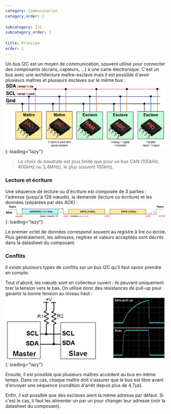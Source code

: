 ```yaml
---
category: Communication
category_order: 2

subcategory: I2C
subcategory_order: 2

title: Principe
order: 1
---
```


Un bus I2C est un moyen de communication, souvent utilisé pour connecter des composants (écrans, capteurs, ...) à une carte électronique.
C'est un bus avec une architecture maître-esclave mais il est possible d'avoir plusieurs maîtres et plusieurs esclaves sur le même bus :
![I2C](/images/I2C/schema.webp){: loading="lazy"}

> Le choix du baudrate est plus limité que pour un bus CAN (100kHz, 400kHz ou 3,4MHz), le plus souvent 100kHz.

### Lecture et écriture

Une séquence de lecture ou d'écriture est composée de 3 parties : l'adresse (jusqu'à 128 nœuds), la demande (lecture ou écriture) et les données
(séparées par des ACK) :
![Séquence I2C](/images/I2C/sequence.webp){: loading="lazy"}

Le premier octet de données correspond souvent au registre à lire ou écrire.
Plus généralement, les adresses, regitres et valeurs acceptées sont décrits dans la datasheet du composant.

### Conflits

Il existe plusieurs types de conflits sur un bus I2C qu'il faut savoir prendre en compte.

Tout d'abord, les nœuds sont en collecteur ouvert : ils peuvent uniquement tirer la tension vers le bas.
On utilise donc des résistances de pull-up pour garantir la bonne tension au niveau haut :
![Pull-up](/images/I2C/pull-up.webp){: loading="lazy"}

Ensuite, il est possible que plusieurs maîtres accèdent au bus en même temps.
Dans ce cas, chaque maître doit s'assurer que le bus est libre avant d'envoyer une séquence (condition d'arrêt depuis plus de 4,7µs).

Enfin, il est possible que des esclaves aient la même adresse par défaut.
Si c'est le cas, il faut les alimenter un par un pour changer leur adresse (voir la datasheet du composant).
